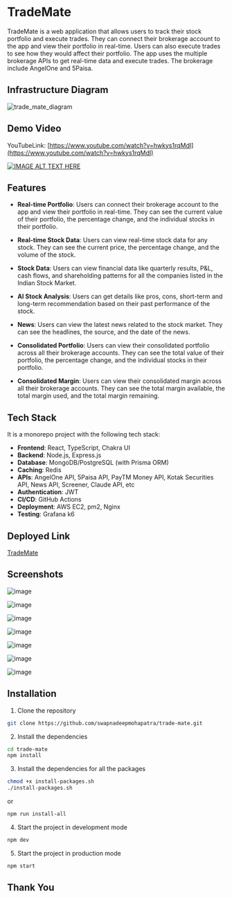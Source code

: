 # TradeMate

TradeMate is a web application that allows users to track their stock portfolio and execute trades. They can connect their brokerage account to the app and view their portfolio in real-time. Users can also execute trades to see how they would affect their portfolio. The app uses the multiple brokerage APIs to get real-time data and execute trades. The brokerage include AngelOne and 5Paisa.

## Infrastructure Diagram

![trade_mate_diagram](https://github.com/user-attachments/assets/405a9707-ac92-4dd6-a87d-b6b5d77704c5)

## Demo Video

YouTubeLink: [https://www.youtube.com/watch?v=hwkys1rqMdI](https://www.youtube.com/watch?v=hwkys1rqMdI)

[![IMAGE ALT TEXT HERE](https://img.youtube.com/vi/hwkys1rqMdI/0.jpg)](https://www.youtube.com/watch?v=hwkys1rqMdI)

## Features

- **Real-time Portfolio**: Users can connect their brokerage account to the app and view their portfolio in real-time. They can see the current value of their portfolio, the percentage change, and the individual stocks in their portfolio.

- **Real-time Stock Data**: Users can view real-time stock data for any stock. They can see the current price, the percentage change, and the volume of the stock.

- **Stock Data**: Users can view financial data like quarterly results, P&L, cash flows, and shareholding patterns for all the companies listed in the Indian Stock Market.

- **AI Stock Analysis**: Users can get details like pros, cons, short-term and long-term recommendation based on their past performance of the stock.

- **News**: Users can view the latest news related to the stock market. They can see the headlines, the source, and the date of the news.

- **Consolidated Portfolio**: Users can view their consolidated portfolio across all their brokerage accounts. They can see the total value of their portfolio, the percentage change, and the individual stocks in their portfolio.

- **Consolidated Margin**: Users can view their consolidated margin across all their brokerage accounts. They can see the total margin available, the total margin used, and the total margin remaining.

## Tech Stack

It is a monorepo project with the following tech stack:

- **Frontend**: React, TypeScript, Chakra UI
- **Backend**: Node.js, Express.js
- **Database**: MongoDB/PostgreSQL (with Prisma ORM)
- **Caching**: Redis
- **APIs**: AngelOne API, 5Paisa API, PayTM Money API, Kotak Securities API, News API, Screener, Claude API, etc
- **Authentication**: JWT
- **CI/CD**: GitHub Actions
- **Deployment**: AWS EC2, pm2, Nginx
- **Testing**: Grafana k6

## Deployed Link

[TradeMate](https://trademate.swapnadeep.com/)

## Screenshots

![image](https://github.com/user-attachments/assets/c29b8898-285b-40da-8f21-18d2479ca171)

![image](https://github.com/user-attachments/assets/a668d7f1-4cb4-4b80-b33f-8e0457863852)

![image](https://github.com/user-attachments/assets/3bcc25b3-1a82-4ace-bc17-831517f13238)

![image](https://github.com/user-attachments/assets/236a033d-4fc5-4213-85b7-bc7bbf3fc1d4)

![image](https://github.com/user-attachments/assets/cf7f1a93-ed82-43ee-b274-5e045bc91e73)

![image](https://github.com/user-attachments/assets/131a2e1c-ce8a-481c-8bd5-ccdb84bbc254)

![image](https://github.com/user-attachments/assets/1d5ed96f-aa66-4283-a3f7-c018005b9b63)

## Installation

1. Clone the repository

```bash
git clone https://github.com/swapnadeepmohapatra/trade-mate.git
```

2. Install the dependencies

```bash
cd trade-mate
npm install
```

3. Install the dependencies for all the packages

```bash
chmod +x install-packages.sh
./install-packages.sh
```

or

```bash
npm run install-all
```

4. Start the project in development mode

```bash
npm dev
```

5. Start the project in production mode

```bash
npm start
```

## Thank You
